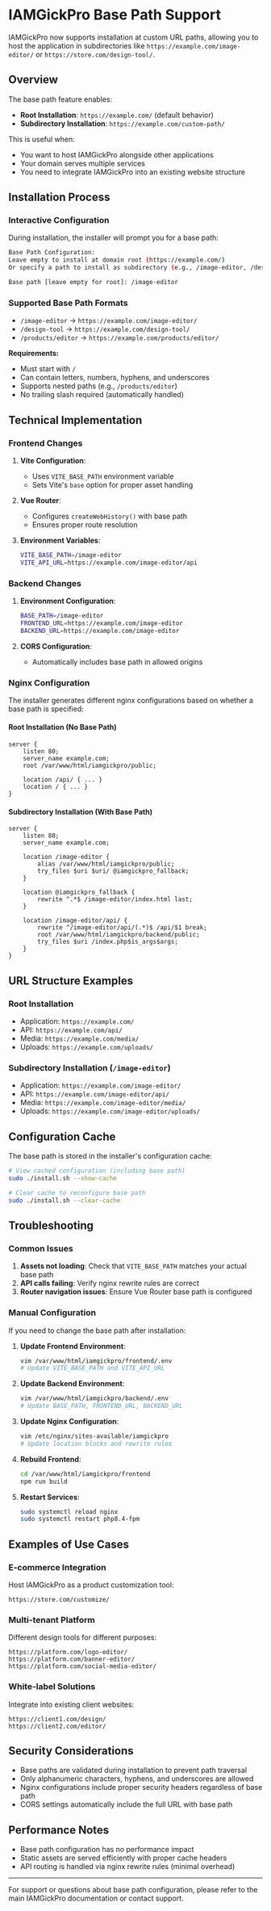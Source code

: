 # IAMGickPro Base Path Support

IAMGickPro now supports installation at custom URL paths, allowing you to host the application in subdirectories like `https://example.com/image-editor/` or `https://store.com/design-tool/`.

## Overview

The base path feature enables:
- **Root Installation**: `https://example.com/` (default behavior)
- **Subdirectory Installation**: `https://example.com/custom-path/`

This is useful when:
- You want to host IAMGickPro alongside other applications
- Your domain serves multiple services
- You need to integrate IAMGickPro into an existing website structure

## Installation Process

### Interactive Configuration

During installation, the installer will prompt you for a base path:

```bash
Base Path Configuration:
Leave empty to install at domain root (https://example.com/)
Or specify a path to install as subdirectory (e.g., /image-editor, /design-tool)

Base path [leave empty for root]: /image-editor
```

### Supported Base Path Formats

- `/image-editor` → `https://example.com/image-editor/`
- `/design-tool` → `https://example.com/design-tool/`
- `/products/editor` → `https://example.com/products/editor/`

**Requirements:**
- Must start with `/`
- Can contain letters, numbers, hyphens, and underscores
- Supports nested paths (e.g., `/products/editor`)
- No trailing slash required (automatically handled)

## Technical Implementation

### Frontend Changes

1. **Vite Configuration**: 
   - Uses `VITE_BASE_PATH` environment variable
   - Sets Vite's `base` option for proper asset handling
   
2. **Vue Router**: 
   - Configures `createWebHistory()` with base path
   - Ensures proper route resolution

3. **Environment Variables**:
   ```bash
   VITE_BASE_PATH=/image-editor
   VITE_API_URL=https://example.com/image-editor/api
   ```

### Backend Changes

1. **Environment Configuration**:
   ```bash
   BASE_PATH=/image-editor
   FRONTEND_URL=https://example.com/image-editor
   BACKEND_URL=https://example.com/image-editor
   ```

2. **CORS Configuration**: 
   - Automatically includes base path in allowed origins

### Nginx Configuration

The installer generates different nginx configurations based on whether a base path is specified:

#### Root Installation (No Base Path)
```nginx
server {
    listen 80;
    server_name example.com;
    root /var/www/html/iamgickpro/public;
    
    location /api/ { ... }
    location / { ... }
}
```

#### Subdirectory Installation (With Base Path)
```nginx
server {
    listen 80;
    server_name example.com;
    
    location /image-editor {
        alias /var/www/html/iamgickpro/public;
        try_files $uri $uri/ @iamgickpro_fallback;
    }
    
    location @iamgickpro_fallback {
        rewrite ^.*$ /image-editor/index.html last;
    }
    
    location /image-editor/api/ {
        rewrite ^/image-editor/api/(.*)$ /api/$1 break;
        root /var/www/html/iamgickpro/backend/public;
        try_files $uri /index.php$is_args$args;
    }
}
```

## URL Structure Examples

### Root Installation
- Application: `https://example.com/`
- API: `https://example.com/api/`
- Media: `https://example.com/media/`
- Uploads: `https://example.com/uploads/`

### Subdirectory Installation (`/image-editor`)
- Application: `https://example.com/image-editor/`
- API: `https://example.com/image-editor/api/`
- Media: `https://example.com/image-editor/media/`
- Uploads: `https://example.com/image-editor/uploads/`

## Configuration Cache

The base path is stored in the installer's configuration cache:

```bash
# View cached configuration (including base path)
sudo ./install.sh --show-cache

# Clear cache to reconfigure base path
sudo ./install.sh --clear-cache
```

## Troubleshooting

### Common Issues

1. **Assets not loading**: Check that `VITE_BASE_PATH` matches your actual base path
2. **API calls failing**: Verify nginx rewrite rules are correct
3. **Router navigation issues**: Ensure Vue Router base path is configured

### Manual Configuration

If you need to change the base path after installation:

1. **Update Frontend Environment**:
   ```bash
   vim /var/www/html/iamgickpro/frontend/.env
   # Update VITE_BASE_PATH and VITE_API_URL
   ```

2. **Update Backend Environment**:
   ```bash
   vim /var/www/html/iamgickpro/backend/.env
   # Update BASE_PATH, FRONTEND_URL, BACKEND_URL
   ```

3. **Update Nginx Configuration**:
   ```bash
   vim /etc/nginx/sites-available/iamgickpro
   # Update location blocks and rewrite rules
   ```

4. **Rebuild Frontend**:
   ```bash
   cd /var/www/html/iamgickpro/frontend
   npm run build
   ```

5. **Restart Services**:
   ```bash
   sudo systemctl reload nginx
   sudo systemctl restart php8.4-fpm
   ```

## Examples of Use Cases

### E-commerce Integration
Host IAMGickPro as a product customization tool:
```
https://store.com/customize/
```

### Multi-tenant Platform
Different design tools for different purposes:
```
https://platform.com/logo-editor/
https://platform.com/banner-editor/
https://platform.com/social-media-editor/
```

### White-label Solutions
Integrate into existing client websites:
```
https://client1.com/design/
https://client2.com/editor/
```

## Security Considerations

- Base paths are validated during installation to prevent path traversal
- Only alphanumeric characters, hyphens, and underscores are allowed
- Nginx configurations include proper security headers regardless of base path
- CORS settings automatically include the full URL with base path

## Performance Notes

- Base path configuration has no performance impact
- Static assets are served efficiently with proper cache headers
- API routing is handled via nginx rewrite rules (minimal overhead)

---

For support or questions about base path configuration, please refer to the main IAMGickPro documentation or contact support.
